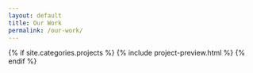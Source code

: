 ```yaml
---
layout: default
title: Our Work
permalink: /our-work/
---
```

{% if site.categories.projects %}
  {% include project-preview.html %}
{% endif %}